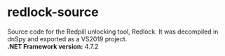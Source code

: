 # redlock-source
Source code for the Redpill unlocking tool, Redlock. It was decompiled in dnSpy and exported as a VS2019 project. <br/>
**.NET Framework version:** 4.7.2
